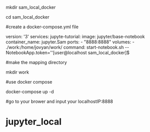 mkdir sam_local_docker

cd sam_local_docker


#create a docker-compose.yml file

version: '3'
services:
  jupyte-tutorial:
    image: jupyter/base-notebook
    container_name: jupyter.Sam
    ports:
      - "8888:8888"
    volumes:
      - ./work:/home/jovyan/work/
    command: start-notebook.sh --NotebookApp.token=''[user@localhost sam_local_docker]$

#make the mapping directory

mkdir work

#use docker compose

docker-compose up -d

#go to your brower and input your localhostIP:8888

# jupyter_local
